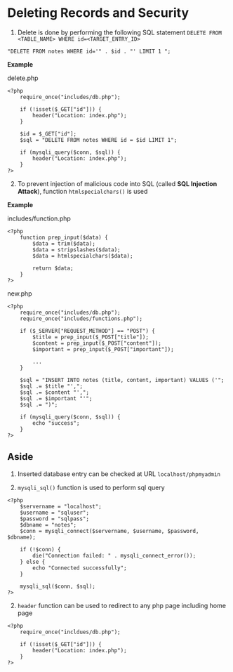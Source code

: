 # Deleting Records and Security

1. Delete is done by performing the following SQL statement `DELETE FROM <TABLE_NAME> WHERE id=<TARGET_ENTRY_ID>`

```
"DELETE FROM notes WHERE id='" . $id . "' LIMIT 1 ";
```

**Example**

delete.php
```
<?php
    require_once("includes/db.php");

    if (!isset($_GET["id"])) {
        header("Location: index.php");
    }

    $id = $_GET["id"];
    $sql = "DELETE FROM notes WHERE id = $id LIMIT 1";

    if (mysqli_query($conn, $sql)) {
        header("Location: index.php");
    }
?>
```

2. To prevent injection of malicious code into SQL (called **SQL Injection Attack**), function `htmlspecialchars()` is used

**Example**

includes/function.php
```
<?php
    function prep_input($data) {
        $data = trim($data);
        $data = stripslashes($data);
        $data = htmlspecialchars($data);

        return $data;
    }
?>
```

new.php 
```
<?php
    require_once("includes/db.php");
    require_once("includes/functions.php");

    if ($_SERVER["REQUEST_METHOD"] == "POST") {
        $title = prep_input($_POST["title"]);
        $content = prep_input($_POST["content"]);
        $important = prep_input($_POST["important"]);

        ...
    }

    $sql = "INSERT INTO notes (title, content, important) VALUES ('";
    $sql .= $title "',";
    $sql .= $content "',";
    $sql .= $important "'";
    $sql .= ")";

    if (mysqli_query($conn, $sql)) {
        echo "success";
    }
?>
```

## Aside

1. Inserted database entry can be checked at URL `localhost/phpmyadmin`

2. `mysqli_sql()` function is used to perform sql query

```
<?php
    $servername = "localhost";
    $username = "sqluser";
    $password = "sqlpass";
    $dbname = "notes";
    $conn = mysqli_connect($servername, $username, $password, $dbname);

    if (!$conn) {
        die("Connection failed: " . mysqli_connect_error());
    } else {
        echo "Connected successfully";
    }

    mysqli_sql($conn, $sql);
?>
```

2. `header` function can be used to redirect to any php page including home page

```
<?php
    require_once("incldues/db.php");

    if (!isset($_GET["id"])) {
        header("Location: index.php");
    }
?>
```

